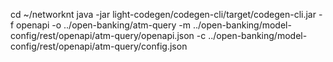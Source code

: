 cd ~/networknt
java -jar light-codegen/codegen-cli/target/codegen-cli.jar -f openapi -o ../open-banking/atm-query -m ../open-banking/model-config/rest/openapi/atm-query/openapi.json -c ../open-banking/model-config/rest/openapi/atm-query/config.json
